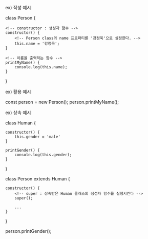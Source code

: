 ex) 작성 예시

class Person {

    <!-- constructor : 생성자 함수 -->
    constructor() {
        <!-- Person class의 name 프로퍼티를 '강정욱'으로 설정한다. -->
        this.name = '강정욱';
    }

    <!-- 이름을 출력하는 함수 -->
    printMyName() {
        console.log(this.name);
    }

}

ex) 활용 예시

const person = new Person();
person.printMyName();

<!-- '강정욱' 출력 -->

ex) 상속 예시

class Human {

    constructor() {
        this.gender = 'male'
    }

    printGender() {
        console.log(this.gender);
    }

}

<!-- Person 클래스에 Human클래스를 상속함 -->

class Person extends Human {

    constructor() {
        <!-- super : 상속받은 Human 클래스의 생성자 함수를 실행시킨다 -->
        super();

        ...
    }

}

person.printGender();

<!-- 'male' 출력 -->
<!-- Person 클래스에서 this.gender = 'female' 로 재설정 해주면 'female'이 출력된다. -->
